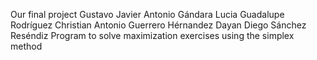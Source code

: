 Our final project
Gustavo Javier Antonio Gándara
Lucia Guadalupe Rodríguez
Christian Antonio Guerrero Hérnandez
Dayan Diego Sánchez Reséndiz
Program to solve maximization exercises using the simplex method